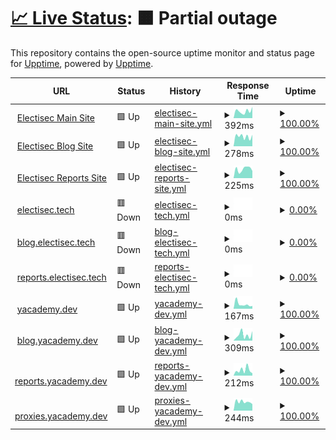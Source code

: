 # [📈 Live Status](https://electisec.github.io/upptime/): <!--live status--> **🟧 Partial outage**

This repository contains the open-source uptime monitor and status page for [Upptime](https://upptime.js.org), powered by [Upptime](https://github.com/upptime/upptime).

<!--start: status pages-->
<!-- This summary is generated by Upptime (https://github.com/upptime/upptime) -->
<!-- Do not edit this manually, your changes will be overwritten -->
<!-- prettier-ignore -->
| URL | Status | History | Response Time | Uptime |
| --- | ------ | ------- | ------------- | ------ |
| <img alt="" src="https://icons.duckduckgo.com/ip3/www.electisec.com.ico" height="13"> [Electisec Main Site](https://www.electisec.com) | 🟩 Up | [electisec-main-site.yml](https://github.com/electisec/upptime/commits/HEAD/history/electisec-main-site.yml) | <details><summary><img alt="Response time graph" src="./graphs/electisec-main-site/response-time-week.png" height="20"> 392ms</summary><br><a href="https://electisec.github.io/upptime/history/electisec-main-site"><img alt="Response time 379" src="https://img.shields.io/endpoint?url=https%3A%2F%2Fraw.githubusercontent.com%2Felectisec%2Fupptime%2FHEAD%2Fapi%2Felectisec-main-site%2Fresponse-time.json"></a><br><a href="https://electisec.github.io/upptime/history/electisec-main-site"><img alt="24-hour response time 225" src="https://img.shields.io/endpoint?url=https%3A%2F%2Fraw.githubusercontent.com%2Felectisec%2Fupptime%2FHEAD%2Fapi%2Felectisec-main-site%2Fresponse-time-day.json"></a><br><a href="https://electisec.github.io/upptime/history/electisec-main-site"><img alt="7-day response time 392" src="https://img.shields.io/endpoint?url=https%3A%2F%2Fraw.githubusercontent.com%2Felectisec%2Fupptime%2FHEAD%2Fapi%2Felectisec-main-site%2Fresponse-time-week.json"></a><br><a href="https://electisec.github.io/upptime/history/electisec-main-site"><img alt="30-day response time 422" src="https://img.shields.io/endpoint?url=https%3A%2F%2Fraw.githubusercontent.com%2Felectisec%2Fupptime%2FHEAD%2Fapi%2Felectisec-main-site%2Fresponse-time-month.json"></a><br><a href="https://electisec.github.io/upptime/history/electisec-main-site"><img alt="1-year response time 379" src="https://img.shields.io/endpoint?url=https%3A%2F%2Fraw.githubusercontent.com%2Felectisec%2Fupptime%2FHEAD%2Fapi%2Felectisec-main-site%2Fresponse-time-year.json"></a></details> | <details><summary><a href="https://electisec.github.io/upptime/history/electisec-main-site">100.00%</a></summary><a href="https://electisec.github.io/upptime/history/electisec-main-site"><img alt="All-time uptime 99.93%" src="https://img.shields.io/endpoint?url=https%3A%2F%2Fraw.githubusercontent.com%2Felectisec%2Fupptime%2FHEAD%2Fapi%2Felectisec-main-site%2Fuptime.json"></a><br><a href="https://electisec.github.io/upptime/history/electisec-main-site"><img alt="24-hour uptime 100.00%" src="https://img.shields.io/endpoint?url=https%3A%2F%2Fraw.githubusercontent.com%2Felectisec%2Fupptime%2FHEAD%2Fapi%2Felectisec-main-site%2Fuptime-day.json"></a><br><a href="https://electisec.github.io/upptime/history/electisec-main-site"><img alt="7-day uptime 100.00%" src="https://img.shields.io/endpoint?url=https%3A%2F%2Fraw.githubusercontent.com%2Felectisec%2Fupptime%2FHEAD%2Fapi%2Felectisec-main-site%2Fuptime-week.json"></a><br><a href="https://electisec.github.io/upptime/history/electisec-main-site"><img alt="30-day uptime 99.87%" src="https://img.shields.io/endpoint?url=https%3A%2F%2Fraw.githubusercontent.com%2Felectisec%2Fupptime%2FHEAD%2Fapi%2Felectisec-main-site%2Fuptime-month.json"></a><br><a href="https://electisec.github.io/upptime/history/electisec-main-site"><img alt="1-year uptime 99.93%" src="https://img.shields.io/endpoint?url=https%3A%2F%2Fraw.githubusercontent.com%2Felectisec%2Fupptime%2FHEAD%2Fapi%2Felectisec-main-site%2Fuptime-year.json"></a></details>
| <img alt="" src="https://icons.duckduckgo.com/ip3/blog.electisec.com.ico" height="13"> [Electisec Blog Site](https://blog.electisec.com) | 🟩 Up | [electisec-blog-site.yml](https://github.com/electisec/upptime/commits/HEAD/history/electisec-blog-site.yml) | <details><summary><img alt="Response time graph" src="./graphs/electisec-blog-site/response-time-week.png" height="20"> 278ms</summary><br><a href="https://electisec.github.io/upptime/history/electisec-blog-site"><img alt="Response time 387" src="https://img.shields.io/endpoint?url=https%3A%2F%2Fraw.githubusercontent.com%2Felectisec%2Fupptime%2FHEAD%2Fapi%2Felectisec-blog-site%2Fresponse-time.json"></a><br><a href="https://electisec.github.io/upptime/history/electisec-blog-site"><img alt="24-hour response time 167" src="https://img.shields.io/endpoint?url=https%3A%2F%2Fraw.githubusercontent.com%2Felectisec%2Fupptime%2FHEAD%2Fapi%2Felectisec-blog-site%2Fresponse-time-day.json"></a><br><a href="https://electisec.github.io/upptime/history/electisec-blog-site"><img alt="7-day response time 278" src="https://img.shields.io/endpoint?url=https%3A%2F%2Fraw.githubusercontent.com%2Felectisec%2Fupptime%2FHEAD%2Fapi%2Felectisec-blog-site%2Fresponse-time-week.json"></a><br><a href="https://electisec.github.io/upptime/history/electisec-blog-site"><img alt="30-day response time 444" src="https://img.shields.io/endpoint?url=https%3A%2F%2Fraw.githubusercontent.com%2Felectisec%2Fupptime%2FHEAD%2Fapi%2Felectisec-blog-site%2Fresponse-time-month.json"></a><br><a href="https://electisec.github.io/upptime/history/electisec-blog-site"><img alt="1-year response time 387" src="https://img.shields.io/endpoint?url=https%3A%2F%2Fraw.githubusercontent.com%2Felectisec%2Fupptime%2FHEAD%2Fapi%2Felectisec-blog-site%2Fresponse-time-year.json"></a></details> | <details><summary><a href="https://electisec.github.io/upptime/history/electisec-blog-site">100.00%</a></summary><a href="https://electisec.github.io/upptime/history/electisec-blog-site"><img alt="All-time uptime 100.00%" src="https://img.shields.io/endpoint?url=https%3A%2F%2Fraw.githubusercontent.com%2Felectisec%2Fupptime%2FHEAD%2Fapi%2Felectisec-blog-site%2Fuptime.json"></a><br><a href="https://electisec.github.io/upptime/history/electisec-blog-site"><img alt="24-hour uptime 100.00%" src="https://img.shields.io/endpoint?url=https%3A%2F%2Fraw.githubusercontent.com%2Felectisec%2Fupptime%2FHEAD%2Fapi%2Felectisec-blog-site%2Fuptime-day.json"></a><br><a href="https://electisec.github.io/upptime/history/electisec-blog-site"><img alt="7-day uptime 100.00%" src="https://img.shields.io/endpoint?url=https%3A%2F%2Fraw.githubusercontent.com%2Felectisec%2Fupptime%2FHEAD%2Fapi%2Felectisec-blog-site%2Fuptime-week.json"></a><br><a href="https://electisec.github.io/upptime/history/electisec-blog-site"><img alt="30-day uptime 100.00%" src="https://img.shields.io/endpoint?url=https%3A%2F%2Fraw.githubusercontent.com%2Felectisec%2Fupptime%2FHEAD%2Fapi%2Felectisec-blog-site%2Fuptime-month.json"></a><br><a href="https://electisec.github.io/upptime/history/electisec-blog-site"><img alt="1-year uptime 100.00%" src="https://img.shields.io/endpoint?url=https%3A%2F%2Fraw.githubusercontent.com%2Felectisec%2Fupptime%2FHEAD%2Fapi%2Felectisec-blog-site%2Fuptime-year.json"></a></details>
| <img alt="" src="https://icons.duckduckgo.com/ip3/reports.electisec.com.ico" height="13"> [Electisec Reports Site](https://reports.electisec.com) | 🟩 Up | [electisec-reports-site.yml](https://github.com/electisec/upptime/commits/HEAD/history/electisec-reports-site.yml) | <details><summary><img alt="Response time graph" src="./graphs/electisec-reports-site/response-time-week.png" height="20"> 225ms</summary><br><a href="https://electisec.github.io/upptime/history/electisec-reports-site"><img alt="Response time 352" src="https://img.shields.io/endpoint?url=https%3A%2F%2Fraw.githubusercontent.com%2Felectisec%2Fupptime%2FHEAD%2Fapi%2Felectisec-reports-site%2Fresponse-time.json"></a><br><a href="https://electisec.github.io/upptime/history/electisec-reports-site"><img alt="24-hour response time 141" src="https://img.shields.io/endpoint?url=https%3A%2F%2Fraw.githubusercontent.com%2Felectisec%2Fupptime%2FHEAD%2Fapi%2Felectisec-reports-site%2Fresponse-time-day.json"></a><br><a href="https://electisec.github.io/upptime/history/electisec-reports-site"><img alt="7-day response time 225" src="https://img.shields.io/endpoint?url=https%3A%2F%2Fraw.githubusercontent.com%2Felectisec%2Fupptime%2FHEAD%2Fapi%2Felectisec-reports-site%2Fresponse-time-week.json"></a><br><a href="https://electisec.github.io/upptime/history/electisec-reports-site"><img alt="30-day response time 404" src="https://img.shields.io/endpoint?url=https%3A%2F%2Fraw.githubusercontent.com%2Felectisec%2Fupptime%2FHEAD%2Fapi%2Felectisec-reports-site%2Fresponse-time-month.json"></a><br><a href="https://electisec.github.io/upptime/history/electisec-reports-site"><img alt="1-year response time 352" src="https://img.shields.io/endpoint?url=https%3A%2F%2Fraw.githubusercontent.com%2Felectisec%2Fupptime%2FHEAD%2Fapi%2Felectisec-reports-site%2Fresponse-time-year.json"></a></details> | <details><summary><a href="https://electisec.github.io/upptime/history/electisec-reports-site">100.00%</a></summary><a href="https://electisec.github.io/upptime/history/electisec-reports-site"><img alt="All-time uptime 100.00%" src="https://img.shields.io/endpoint?url=https%3A%2F%2Fraw.githubusercontent.com%2Felectisec%2Fupptime%2FHEAD%2Fapi%2Felectisec-reports-site%2Fuptime.json"></a><br><a href="https://electisec.github.io/upptime/history/electisec-reports-site"><img alt="24-hour uptime 100.00%" src="https://img.shields.io/endpoint?url=https%3A%2F%2Fraw.githubusercontent.com%2Felectisec%2Fupptime%2FHEAD%2Fapi%2Felectisec-reports-site%2Fuptime-day.json"></a><br><a href="https://electisec.github.io/upptime/history/electisec-reports-site"><img alt="7-day uptime 100.00%" src="https://img.shields.io/endpoint?url=https%3A%2F%2Fraw.githubusercontent.com%2Felectisec%2Fupptime%2FHEAD%2Fapi%2Felectisec-reports-site%2Fuptime-week.json"></a><br><a href="https://electisec.github.io/upptime/history/electisec-reports-site"><img alt="30-day uptime 100.00%" src="https://img.shields.io/endpoint?url=https%3A%2F%2Fraw.githubusercontent.com%2Felectisec%2Fupptime%2FHEAD%2Fapi%2Felectisec-reports-site%2Fuptime-month.json"></a><br><a href="https://electisec.github.io/upptime/history/electisec-reports-site"><img alt="1-year uptime 100.00%" src="https://img.shields.io/endpoint?url=https%3A%2F%2Fraw.githubusercontent.com%2Felectisec%2Fupptime%2FHEAD%2Fapi%2Felectisec-reports-site%2Fuptime-year.json"></a></details>
| <img alt="" src="https://icons.duckduckgo.com/ip3/electisec.tech.ico" height="13"> [electisec.tech](https://electisec.tech) | 🟥 Down | [electisec-tech.yml](https://github.com/electisec/upptime/commits/HEAD/history/electisec-tech.yml) | <details><summary><img alt="Response time graph" src="./graphs/electisec-tech/response-time-week.png" height="20"> 0ms</summary><br><a href="https://electisec.github.io/upptime/history/electisec-tech"><img alt="Response time 0" src="https://img.shields.io/endpoint?url=https%3A%2F%2Fraw.githubusercontent.com%2Felectisec%2Fupptime%2FHEAD%2Fapi%2Felectisec-tech%2Fresponse-time.json"></a><br><a href="https://electisec.github.io/upptime/history/electisec-tech"><img alt="24-hour response time 0" src="https://img.shields.io/endpoint?url=https%3A%2F%2Fraw.githubusercontent.com%2Felectisec%2Fupptime%2FHEAD%2Fapi%2Felectisec-tech%2Fresponse-time-day.json"></a><br><a href="https://electisec.github.io/upptime/history/electisec-tech"><img alt="7-day response time 0" src="https://img.shields.io/endpoint?url=https%3A%2F%2Fraw.githubusercontent.com%2Felectisec%2Fupptime%2FHEAD%2Fapi%2Felectisec-tech%2Fresponse-time-week.json"></a><br><a href="https://electisec.github.io/upptime/history/electisec-tech"><img alt="30-day response time 0" src="https://img.shields.io/endpoint?url=https%3A%2F%2Fraw.githubusercontent.com%2Felectisec%2Fupptime%2FHEAD%2Fapi%2Felectisec-tech%2Fresponse-time-month.json"></a><br><a href="https://electisec.github.io/upptime/history/electisec-tech"><img alt="1-year response time 0" src="https://img.shields.io/endpoint?url=https%3A%2F%2Fraw.githubusercontent.com%2Felectisec%2Fupptime%2FHEAD%2Fapi%2Felectisec-tech%2Fresponse-time-year.json"></a></details> | <details><summary><a href="https://electisec.github.io/upptime/history/electisec-tech">0.00%</a></summary><a href="https://electisec.github.io/upptime/history/electisec-tech"><img alt="All-time uptime 0.00%" src="https://img.shields.io/endpoint?url=https%3A%2F%2Fraw.githubusercontent.com%2Felectisec%2Fupptime%2FHEAD%2Fapi%2Felectisec-tech%2Fuptime.json"></a><br><a href="https://electisec.github.io/upptime/history/electisec-tech"><img alt="24-hour uptime 0.00%" src="https://img.shields.io/endpoint?url=https%3A%2F%2Fraw.githubusercontent.com%2Felectisec%2Fupptime%2FHEAD%2Fapi%2Felectisec-tech%2Fuptime-day.json"></a><br><a href="https://electisec.github.io/upptime/history/electisec-tech"><img alt="7-day uptime 0.00%" src="https://img.shields.io/endpoint?url=https%3A%2F%2Fraw.githubusercontent.com%2Felectisec%2Fupptime%2FHEAD%2Fapi%2Felectisec-tech%2Fuptime-week.json"></a><br><a href="https://electisec.github.io/upptime/history/electisec-tech"><img alt="30-day uptime 1.38%" src="https://img.shields.io/endpoint?url=https%3A%2F%2Fraw.githubusercontent.com%2Felectisec%2Fupptime%2FHEAD%2Fapi%2Felectisec-tech%2Fuptime-month.json"></a><br><a href="https://electisec.github.io/upptime/history/electisec-tech"><img alt="1-year uptime 0.00%" src="https://img.shields.io/endpoint?url=https%3A%2F%2Fraw.githubusercontent.com%2Felectisec%2Fupptime%2FHEAD%2Fapi%2Felectisec-tech%2Fuptime-year.json"></a></details>
| <img alt="" src="https://icons.duckduckgo.com/ip3/blog.electisec.tech.ico" height="13"> [blog.electisec.tech](https://blog.electisec.tech) | 🟥 Down | [blog-electisec-tech.yml](https://github.com/electisec/upptime/commits/HEAD/history/blog-electisec-tech.yml) | <details><summary><img alt="Response time graph" src="./graphs/blog-electisec-tech/response-time-week.png" height="20"> 0ms</summary><br><a href="https://electisec.github.io/upptime/history/blog-electisec-tech"><img alt="Response time 0" src="https://img.shields.io/endpoint?url=https%3A%2F%2Fraw.githubusercontent.com%2Felectisec%2Fupptime%2FHEAD%2Fapi%2Fblog-electisec-tech%2Fresponse-time.json"></a><br><a href="https://electisec.github.io/upptime/history/blog-electisec-tech"><img alt="24-hour response time 0" src="https://img.shields.io/endpoint?url=https%3A%2F%2Fraw.githubusercontent.com%2Felectisec%2Fupptime%2FHEAD%2Fapi%2Fblog-electisec-tech%2Fresponse-time-day.json"></a><br><a href="https://electisec.github.io/upptime/history/blog-electisec-tech"><img alt="7-day response time 0" src="https://img.shields.io/endpoint?url=https%3A%2F%2Fraw.githubusercontent.com%2Felectisec%2Fupptime%2FHEAD%2Fapi%2Fblog-electisec-tech%2Fresponse-time-week.json"></a><br><a href="https://electisec.github.io/upptime/history/blog-electisec-tech"><img alt="30-day response time 0" src="https://img.shields.io/endpoint?url=https%3A%2F%2Fraw.githubusercontent.com%2Felectisec%2Fupptime%2FHEAD%2Fapi%2Fblog-electisec-tech%2Fresponse-time-month.json"></a><br><a href="https://electisec.github.io/upptime/history/blog-electisec-tech"><img alt="1-year response time 0" src="https://img.shields.io/endpoint?url=https%3A%2F%2Fraw.githubusercontent.com%2Felectisec%2Fupptime%2FHEAD%2Fapi%2Fblog-electisec-tech%2Fresponse-time-year.json"></a></details> | <details><summary><a href="https://electisec.github.io/upptime/history/blog-electisec-tech">0.00%</a></summary><a href="https://electisec.github.io/upptime/history/blog-electisec-tech"><img alt="All-time uptime 0.00%" src="https://img.shields.io/endpoint?url=https%3A%2F%2Fraw.githubusercontent.com%2Felectisec%2Fupptime%2FHEAD%2Fapi%2Fblog-electisec-tech%2Fuptime.json"></a><br><a href="https://electisec.github.io/upptime/history/blog-electisec-tech"><img alt="24-hour uptime 0.00%" src="https://img.shields.io/endpoint?url=https%3A%2F%2Fraw.githubusercontent.com%2Felectisec%2Fupptime%2FHEAD%2Fapi%2Fblog-electisec-tech%2Fuptime-day.json"></a><br><a href="https://electisec.github.io/upptime/history/blog-electisec-tech"><img alt="7-day uptime 0.00%" src="https://img.shields.io/endpoint?url=https%3A%2F%2Fraw.githubusercontent.com%2Felectisec%2Fupptime%2FHEAD%2Fapi%2Fblog-electisec-tech%2Fuptime-week.json"></a><br><a href="https://electisec.github.io/upptime/history/blog-electisec-tech"><img alt="30-day uptime 1.38%" src="https://img.shields.io/endpoint?url=https%3A%2F%2Fraw.githubusercontent.com%2Felectisec%2Fupptime%2FHEAD%2Fapi%2Fblog-electisec-tech%2Fuptime-month.json"></a><br><a href="https://electisec.github.io/upptime/history/blog-electisec-tech"><img alt="1-year uptime 0.00%" src="https://img.shields.io/endpoint?url=https%3A%2F%2Fraw.githubusercontent.com%2Felectisec%2Fupptime%2FHEAD%2Fapi%2Fblog-electisec-tech%2Fuptime-year.json"></a></details>
| <img alt="" src="https://icons.duckduckgo.com/ip3/reports.electisec.tech.ico" height="13"> [reports.electisec.tech](https://reports.electisec.tech) | 🟥 Down | [reports-electisec-tech.yml](https://github.com/electisec/upptime/commits/HEAD/history/reports-electisec-tech.yml) | <details><summary><img alt="Response time graph" src="./graphs/reports-electisec-tech/response-time-week.png" height="20"> 0ms</summary><br><a href="https://electisec.github.io/upptime/history/reports-electisec-tech"><img alt="Response time 0" src="https://img.shields.io/endpoint?url=https%3A%2F%2Fraw.githubusercontent.com%2Felectisec%2Fupptime%2FHEAD%2Fapi%2Freports-electisec-tech%2Fresponse-time.json"></a><br><a href="https://electisec.github.io/upptime/history/reports-electisec-tech"><img alt="24-hour response time 0" src="https://img.shields.io/endpoint?url=https%3A%2F%2Fraw.githubusercontent.com%2Felectisec%2Fupptime%2FHEAD%2Fapi%2Freports-electisec-tech%2Fresponse-time-day.json"></a><br><a href="https://electisec.github.io/upptime/history/reports-electisec-tech"><img alt="7-day response time 0" src="https://img.shields.io/endpoint?url=https%3A%2F%2Fraw.githubusercontent.com%2Felectisec%2Fupptime%2FHEAD%2Fapi%2Freports-electisec-tech%2Fresponse-time-week.json"></a><br><a href="https://electisec.github.io/upptime/history/reports-electisec-tech"><img alt="30-day response time 0" src="https://img.shields.io/endpoint?url=https%3A%2F%2Fraw.githubusercontent.com%2Felectisec%2Fupptime%2FHEAD%2Fapi%2Freports-electisec-tech%2Fresponse-time-month.json"></a><br><a href="https://electisec.github.io/upptime/history/reports-electisec-tech"><img alt="1-year response time 0" src="https://img.shields.io/endpoint?url=https%3A%2F%2Fraw.githubusercontent.com%2Felectisec%2Fupptime%2FHEAD%2Fapi%2Freports-electisec-tech%2Fresponse-time-year.json"></a></details> | <details><summary><a href="https://electisec.github.io/upptime/history/reports-electisec-tech">0.00%</a></summary><a href="https://electisec.github.io/upptime/history/reports-electisec-tech"><img alt="All-time uptime 0.00%" src="https://img.shields.io/endpoint?url=https%3A%2F%2Fraw.githubusercontent.com%2Felectisec%2Fupptime%2FHEAD%2Fapi%2Freports-electisec-tech%2Fuptime.json"></a><br><a href="https://electisec.github.io/upptime/history/reports-electisec-tech"><img alt="24-hour uptime 0.00%" src="https://img.shields.io/endpoint?url=https%3A%2F%2Fraw.githubusercontent.com%2Felectisec%2Fupptime%2FHEAD%2Fapi%2Freports-electisec-tech%2Fuptime-day.json"></a><br><a href="https://electisec.github.io/upptime/history/reports-electisec-tech"><img alt="7-day uptime 0.00%" src="https://img.shields.io/endpoint?url=https%3A%2F%2Fraw.githubusercontent.com%2Felectisec%2Fupptime%2FHEAD%2Fapi%2Freports-electisec-tech%2Fuptime-week.json"></a><br><a href="https://electisec.github.io/upptime/history/reports-electisec-tech"><img alt="30-day uptime 1.38%" src="https://img.shields.io/endpoint?url=https%3A%2F%2Fraw.githubusercontent.com%2Felectisec%2Fupptime%2FHEAD%2Fapi%2Freports-electisec-tech%2Fuptime-month.json"></a><br><a href="https://electisec.github.io/upptime/history/reports-electisec-tech"><img alt="1-year uptime 0.00%" src="https://img.shields.io/endpoint?url=https%3A%2F%2Fraw.githubusercontent.com%2Felectisec%2Fupptime%2FHEAD%2Fapi%2Freports-electisec-tech%2Fuptime-year.json"></a></details>
| <img alt="" src="https://icons.duckduckgo.com/ip3/yacademy.dev.ico" height="13"> [yacademy.dev](https://yacademy.dev) | 🟩 Up | [yacademy-dev.yml](https://github.com/electisec/upptime/commits/HEAD/history/yacademy-dev.yml) | <details><summary><img alt="Response time graph" src="./graphs/yacademy-dev/response-time-week.png" height="20"> 167ms</summary><br><a href="https://electisec.github.io/upptime/history/yacademy-dev"><img alt="Response time 325" src="https://img.shields.io/endpoint?url=https%3A%2F%2Fraw.githubusercontent.com%2Felectisec%2Fupptime%2FHEAD%2Fapi%2Fyacademy-dev%2Fresponse-time.json"></a><br><a href="https://electisec.github.io/upptime/history/yacademy-dev"><img alt="24-hour response time 99" src="https://img.shields.io/endpoint?url=https%3A%2F%2Fraw.githubusercontent.com%2Felectisec%2Fupptime%2FHEAD%2Fapi%2Fyacademy-dev%2Fresponse-time-day.json"></a><br><a href="https://electisec.github.io/upptime/history/yacademy-dev"><img alt="7-day response time 167" src="https://img.shields.io/endpoint?url=https%3A%2F%2Fraw.githubusercontent.com%2Felectisec%2Fupptime%2FHEAD%2Fapi%2Fyacademy-dev%2Fresponse-time-week.json"></a><br><a href="https://electisec.github.io/upptime/history/yacademy-dev"><img alt="30-day response time 309" src="https://img.shields.io/endpoint?url=https%3A%2F%2Fraw.githubusercontent.com%2Felectisec%2Fupptime%2FHEAD%2Fapi%2Fyacademy-dev%2Fresponse-time-month.json"></a><br><a href="https://electisec.github.io/upptime/history/yacademy-dev"><img alt="1-year response time 325" src="https://img.shields.io/endpoint?url=https%3A%2F%2Fraw.githubusercontent.com%2Felectisec%2Fupptime%2FHEAD%2Fapi%2Fyacademy-dev%2Fresponse-time-year.json"></a></details> | <details><summary><a href="https://electisec.github.io/upptime/history/yacademy-dev">100.00%</a></summary><a href="https://electisec.github.io/upptime/history/yacademy-dev"><img alt="All-time uptime 100.00%" src="https://img.shields.io/endpoint?url=https%3A%2F%2Fraw.githubusercontent.com%2Felectisec%2Fupptime%2FHEAD%2Fapi%2Fyacademy-dev%2Fuptime.json"></a><br><a href="https://electisec.github.io/upptime/history/yacademy-dev"><img alt="24-hour uptime 100.00%" src="https://img.shields.io/endpoint?url=https%3A%2F%2Fraw.githubusercontent.com%2Felectisec%2Fupptime%2FHEAD%2Fapi%2Fyacademy-dev%2Fuptime-day.json"></a><br><a href="https://electisec.github.io/upptime/history/yacademy-dev"><img alt="7-day uptime 100.00%" src="https://img.shields.io/endpoint?url=https%3A%2F%2Fraw.githubusercontent.com%2Felectisec%2Fupptime%2FHEAD%2Fapi%2Fyacademy-dev%2Fuptime-week.json"></a><br><a href="https://electisec.github.io/upptime/history/yacademy-dev"><img alt="30-day uptime 100.00%" src="https://img.shields.io/endpoint?url=https%3A%2F%2Fraw.githubusercontent.com%2Felectisec%2Fupptime%2FHEAD%2Fapi%2Fyacademy-dev%2Fuptime-month.json"></a><br><a href="https://electisec.github.io/upptime/history/yacademy-dev"><img alt="1-year uptime 100.00%" src="https://img.shields.io/endpoint?url=https%3A%2F%2Fraw.githubusercontent.com%2Felectisec%2Fupptime%2FHEAD%2Fapi%2Fyacademy-dev%2Fuptime-year.json"></a></details>
| <img alt="" src="https://icons.duckduckgo.com/ip3/blog.yacademy.dev.ico" height="13"> [blog.yacademy.dev](https://blog.yacademy.dev) | 🟩 Up | [blog-yacademy-dev.yml](https://github.com/electisec/upptime/commits/HEAD/history/blog-yacademy-dev.yml) | <details><summary><img alt="Response time graph" src="./graphs/blog-yacademy-dev/response-time-week.png" height="20"> 309ms</summary><br><a href="https://electisec.github.io/upptime/history/blog-yacademy-dev"><img alt="Response time 292" src="https://img.shields.io/endpoint?url=https%3A%2F%2Fraw.githubusercontent.com%2Felectisec%2Fupptime%2FHEAD%2Fapi%2Fblog-yacademy-dev%2Fresponse-time.json"></a><br><a href="https://electisec.github.io/upptime/history/blog-yacademy-dev"><img alt="24-hour response time 144" src="https://img.shields.io/endpoint?url=https%3A%2F%2Fraw.githubusercontent.com%2Felectisec%2Fupptime%2FHEAD%2Fapi%2Fblog-yacademy-dev%2Fresponse-time-day.json"></a><br><a href="https://electisec.github.io/upptime/history/blog-yacademy-dev"><img alt="7-day response time 309" src="https://img.shields.io/endpoint?url=https%3A%2F%2Fraw.githubusercontent.com%2Felectisec%2Fupptime%2FHEAD%2Fapi%2Fblog-yacademy-dev%2Fresponse-time-week.json"></a><br><a href="https://electisec.github.io/upptime/history/blog-yacademy-dev"><img alt="30-day response time 303" src="https://img.shields.io/endpoint?url=https%3A%2F%2Fraw.githubusercontent.com%2Felectisec%2Fupptime%2FHEAD%2Fapi%2Fblog-yacademy-dev%2Fresponse-time-month.json"></a><br><a href="https://electisec.github.io/upptime/history/blog-yacademy-dev"><img alt="1-year response time 292" src="https://img.shields.io/endpoint?url=https%3A%2F%2Fraw.githubusercontent.com%2Felectisec%2Fupptime%2FHEAD%2Fapi%2Fblog-yacademy-dev%2Fresponse-time-year.json"></a></details> | <details><summary><a href="https://electisec.github.io/upptime/history/blog-yacademy-dev">100.00%</a></summary><a href="https://electisec.github.io/upptime/history/blog-yacademy-dev"><img alt="All-time uptime 100.00%" src="https://img.shields.io/endpoint?url=https%3A%2F%2Fraw.githubusercontent.com%2Felectisec%2Fupptime%2FHEAD%2Fapi%2Fblog-yacademy-dev%2Fuptime.json"></a><br><a href="https://electisec.github.io/upptime/history/blog-yacademy-dev"><img alt="24-hour uptime 100.00%" src="https://img.shields.io/endpoint?url=https%3A%2F%2Fraw.githubusercontent.com%2Felectisec%2Fupptime%2FHEAD%2Fapi%2Fblog-yacademy-dev%2Fuptime-day.json"></a><br><a href="https://electisec.github.io/upptime/history/blog-yacademy-dev"><img alt="7-day uptime 100.00%" src="https://img.shields.io/endpoint?url=https%3A%2F%2Fraw.githubusercontent.com%2Felectisec%2Fupptime%2FHEAD%2Fapi%2Fblog-yacademy-dev%2Fuptime-week.json"></a><br><a href="https://electisec.github.io/upptime/history/blog-yacademy-dev"><img alt="30-day uptime 100.00%" src="https://img.shields.io/endpoint?url=https%3A%2F%2Fraw.githubusercontent.com%2Felectisec%2Fupptime%2FHEAD%2Fapi%2Fblog-yacademy-dev%2Fuptime-month.json"></a><br><a href="https://electisec.github.io/upptime/history/blog-yacademy-dev"><img alt="1-year uptime 100.00%" src="https://img.shields.io/endpoint?url=https%3A%2F%2Fraw.githubusercontent.com%2Felectisec%2Fupptime%2FHEAD%2Fapi%2Fblog-yacademy-dev%2Fuptime-year.json"></a></details>
| <img alt="" src="https://icons.duckduckgo.com/ip3/reports.yacademy.dev.ico" height="13"> [reports.yacademy.dev](https://reports.yacademy.dev) | 🟩 Up | [reports-yacademy-dev.yml](https://github.com/electisec/upptime/commits/HEAD/history/reports-yacademy-dev.yml) | <details><summary><img alt="Response time graph" src="./graphs/reports-yacademy-dev/response-time-week.png" height="20"> 212ms</summary><br><a href="https://electisec.github.io/upptime/history/reports-yacademy-dev"><img alt="Response time 401" src="https://img.shields.io/endpoint?url=https%3A%2F%2Fraw.githubusercontent.com%2Felectisec%2Fupptime%2FHEAD%2Fapi%2Freports-yacademy-dev%2Fresponse-time.json"></a><br><a href="https://electisec.github.io/upptime/history/reports-yacademy-dev"><img alt="24-hour response time 219" src="https://img.shields.io/endpoint?url=https%3A%2F%2Fraw.githubusercontent.com%2Felectisec%2Fupptime%2FHEAD%2Fapi%2Freports-yacademy-dev%2Fresponse-time-day.json"></a><br><a href="https://electisec.github.io/upptime/history/reports-yacademy-dev"><img alt="7-day response time 212" src="https://img.shields.io/endpoint?url=https%3A%2F%2Fraw.githubusercontent.com%2Felectisec%2Fupptime%2FHEAD%2Fapi%2Freports-yacademy-dev%2Fresponse-time-week.json"></a><br><a href="https://electisec.github.io/upptime/history/reports-yacademy-dev"><img alt="30-day response time 482" src="https://img.shields.io/endpoint?url=https%3A%2F%2Fraw.githubusercontent.com%2Felectisec%2Fupptime%2FHEAD%2Fapi%2Freports-yacademy-dev%2Fresponse-time-month.json"></a><br><a href="https://electisec.github.io/upptime/history/reports-yacademy-dev"><img alt="1-year response time 401" src="https://img.shields.io/endpoint?url=https%3A%2F%2Fraw.githubusercontent.com%2Felectisec%2Fupptime%2FHEAD%2Fapi%2Freports-yacademy-dev%2Fresponse-time-year.json"></a></details> | <details><summary><a href="https://electisec.github.io/upptime/history/reports-yacademy-dev">100.00%</a></summary><a href="https://electisec.github.io/upptime/history/reports-yacademy-dev"><img alt="All-time uptime 100.00%" src="https://img.shields.io/endpoint?url=https%3A%2F%2Fraw.githubusercontent.com%2Felectisec%2Fupptime%2FHEAD%2Fapi%2Freports-yacademy-dev%2Fuptime.json"></a><br><a href="https://electisec.github.io/upptime/history/reports-yacademy-dev"><img alt="24-hour uptime 100.00%" src="https://img.shields.io/endpoint?url=https%3A%2F%2Fraw.githubusercontent.com%2Felectisec%2Fupptime%2FHEAD%2Fapi%2Freports-yacademy-dev%2Fuptime-day.json"></a><br><a href="https://electisec.github.io/upptime/history/reports-yacademy-dev"><img alt="7-day uptime 100.00%" src="https://img.shields.io/endpoint?url=https%3A%2F%2Fraw.githubusercontent.com%2Felectisec%2Fupptime%2FHEAD%2Fapi%2Freports-yacademy-dev%2Fuptime-week.json"></a><br><a href="https://electisec.github.io/upptime/history/reports-yacademy-dev"><img alt="30-day uptime 100.00%" src="https://img.shields.io/endpoint?url=https%3A%2F%2Fraw.githubusercontent.com%2Felectisec%2Fupptime%2FHEAD%2Fapi%2Freports-yacademy-dev%2Fuptime-month.json"></a><br><a href="https://electisec.github.io/upptime/history/reports-yacademy-dev"><img alt="1-year uptime 100.00%" src="https://img.shields.io/endpoint?url=https%3A%2F%2Fraw.githubusercontent.com%2Felectisec%2Fupptime%2FHEAD%2Fapi%2Freports-yacademy-dev%2Fuptime-year.json"></a></details>
| <img alt="" src="https://icons.duckduckgo.com/ip3/proxies.yacademy.dev.ico" height="13"> [proxies.yacademy.dev](https://proxies.yacademy.dev) | 🟩 Up | [proxies-yacademy-dev.yml](https://github.com/electisec/upptime/commits/HEAD/history/proxies-yacademy-dev.yml) | <details><summary><img alt="Response time graph" src="./graphs/proxies-yacademy-dev/response-time-week.png" height="20"> 244ms</summary><br><a href="https://electisec.github.io/upptime/history/proxies-yacademy-dev"><img alt="Response time 286" src="https://img.shields.io/endpoint?url=https%3A%2F%2Fraw.githubusercontent.com%2Felectisec%2Fupptime%2FHEAD%2Fapi%2Fproxies-yacademy-dev%2Fresponse-time.json"></a><br><a href="https://electisec.github.io/upptime/history/proxies-yacademy-dev"><img alt="24-hour response time 155" src="https://img.shields.io/endpoint?url=https%3A%2F%2Fraw.githubusercontent.com%2Felectisec%2Fupptime%2FHEAD%2Fapi%2Fproxies-yacademy-dev%2Fresponse-time-day.json"></a><br><a href="https://electisec.github.io/upptime/history/proxies-yacademy-dev"><img alt="7-day response time 244" src="https://img.shields.io/endpoint?url=https%3A%2F%2Fraw.githubusercontent.com%2Felectisec%2Fupptime%2FHEAD%2Fapi%2Fproxies-yacademy-dev%2Fresponse-time-week.json"></a><br><a href="https://electisec.github.io/upptime/history/proxies-yacademy-dev"><img alt="30-day response time 276" src="https://img.shields.io/endpoint?url=https%3A%2F%2Fraw.githubusercontent.com%2Felectisec%2Fupptime%2FHEAD%2Fapi%2Fproxies-yacademy-dev%2Fresponse-time-month.json"></a><br><a href="https://electisec.github.io/upptime/history/proxies-yacademy-dev"><img alt="1-year response time 286" src="https://img.shields.io/endpoint?url=https%3A%2F%2Fraw.githubusercontent.com%2Felectisec%2Fupptime%2FHEAD%2Fapi%2Fproxies-yacademy-dev%2Fresponse-time-year.json"></a></details> | <details><summary><a href="https://electisec.github.io/upptime/history/proxies-yacademy-dev">100.00%</a></summary><a href="https://electisec.github.io/upptime/history/proxies-yacademy-dev"><img alt="All-time uptime 100.00%" src="https://img.shields.io/endpoint?url=https%3A%2F%2Fraw.githubusercontent.com%2Felectisec%2Fupptime%2FHEAD%2Fapi%2Fproxies-yacademy-dev%2Fuptime.json"></a><br><a href="https://electisec.github.io/upptime/history/proxies-yacademy-dev"><img alt="24-hour uptime 100.00%" src="https://img.shields.io/endpoint?url=https%3A%2F%2Fraw.githubusercontent.com%2Felectisec%2Fupptime%2FHEAD%2Fapi%2Fproxies-yacademy-dev%2Fuptime-day.json"></a><br><a href="https://electisec.github.io/upptime/history/proxies-yacademy-dev"><img alt="7-day uptime 100.00%" src="https://img.shields.io/endpoint?url=https%3A%2F%2Fraw.githubusercontent.com%2Felectisec%2Fupptime%2FHEAD%2Fapi%2Fproxies-yacademy-dev%2Fuptime-week.json"></a><br><a href="https://electisec.github.io/upptime/history/proxies-yacademy-dev"><img alt="30-day uptime 100.00%" src="https://img.shields.io/endpoint?url=https%3A%2F%2Fraw.githubusercontent.com%2Felectisec%2Fupptime%2FHEAD%2Fapi%2Fproxies-yacademy-dev%2Fuptime-month.json"></a><br><a href="https://electisec.github.io/upptime/history/proxies-yacademy-dev"><img alt="1-year uptime 100.00%" src="https://img.shields.io/endpoint?url=https%3A%2F%2Fraw.githubusercontent.com%2Felectisec%2Fupptime%2FHEAD%2Fapi%2Fproxies-yacademy-dev%2Fuptime-year.json"></a></details>

<!--end: status pages-->
